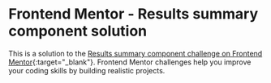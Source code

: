 # Frontend Mentor - Results summary component solution

This is a solution to the [Results summary component challenge on Frontend Mentor](https://www.frontendmentor.io/challenges/results-summary-component-CE_K6s0maV){:target="_blank"}. Frontend Mentor challenges help you improve your coding skills by building realistic projects. 
